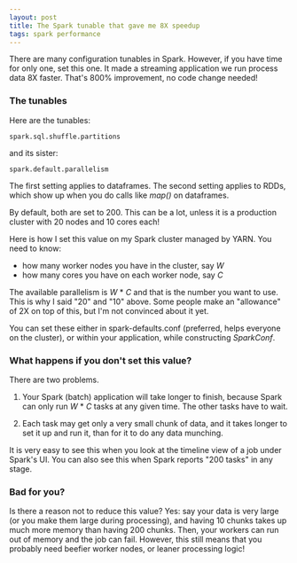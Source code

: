 ```yaml
---
layout: post
title: The Spark tunable that gave me 8X speedup
tags: spark performance
---
```


There are many configuration tunables in Spark.  However, if you have
time for only one, set this one.  It made a streaming application we
run process data 8X faster.  That's 800% improvement, no code change
needed!

<!--more-->
### The tunables

Here are the tunables:

```
spark.sql.shuffle.partitions
```

and its sister:

```
spark.default.parallelism
```

The first setting applies to dataframes.  The second setting applies
to RDDs, which show up when you do calls like _map()_ on dataframes.

By default, both are set to 200.  This can be a lot, unless it is a
production cluster with 20 nodes and 10 cores each!

Here is how I set this value on my Spark cluster managed by YARN.  You
need to know:

* how many worker nodes you have in the cluster, say _W_
* how many cores you have on each worker node, say _C_

The available parallelism is _W_ * _C_ and that is the number you want
to use.  This is why I said "20" and "10" above.  Some people make an
"allowance" of 2X on top of this, but I'm not convinced about it yet.

You can set these either in spark-defaults.conf (preferred, helps
everyone on the cluster), or within your application, while
constructing _SparkConf_.

### What happens if you don't set this value?

There are two problems.

1. Your Spark (batch) application will take longer to finish, because
   Spark can only run _W_ * _C_ tasks at any given time.  The other
   tasks have to wait.

2. Each task may get only a very small chunk of data, and it takes
   longer to set it up and run it, than for it to do any data
   munching.

It is very easy to see this when you look at the timeline view of a
job under Spark's UI.  You can also see this when Spark reports "200
tasks" in any stage.

### Bad for you?

Is there a reason not to reduce this value?  Yes: say your data is
very large (or you make them large during processing), and having 10
chunks takes up much more memory than having 200 chunks.  Then, your
workers can run out of memory and the job can fail.  However, this
still means that you probably need beefier worker nodes, or leaner
processing logic!
